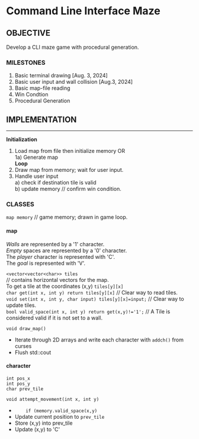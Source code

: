 # Command Line Interface Maze
## OBJECTIVE
Develop a CLI maze game with procedural generation.
### MILESTONES
1. Basic terminal drawing [Aug. 3, 2024]
2. Basic user input and wall collision [Aug.3, 2024]
3. Basic map-file reading
4. Win Condtion
5. Procedural Generation
## IMPLEMENTATION
****
**Initialization**  
1) Load map from file then initialize memory OR  
1a) Generate map  
**Loop**  
2) Draw map from memory; wait for user input.  
3) Handle user input  
a) check if destination tile is valid  
b) update memory // confirm win condition.  
### CLASSES  
`map memory` // game memory; drawn in game loop.
#### map  
*Walls* are represented by a '1' character.  
*Empty* spaces are represented by a '0' character.  
The *player* character is represented with 'C'.  
The *goal* is represented with 'V'.  
  
`<vector<vector<char>> tiles`  
 // contains horizontal vectors for the map.  
To get a tile at the coordinates (x,y) `tiles[y][x]`  
`char get(int x, int y) return tiles[y][x]` // Clear way to read tiles.  
`void set(int x, int y, char input) tiles[y][x]=input;` // Clear way to update tiles.  
`bool valid_space(int x, int y) return get(x,y)!='1';` // A Tile is considered valid if it is not set to a wall.  
  
`void draw_map()`  
 * Iterate through 2D arrays and write each character with `addch()` from curses  
 * Flush std::cout

#### character
`int pos_x`  
`int pos_y`  
`char prev_tile`  
  
`void attempt_movement(int x, int y)`  
 * `    if (memory.valid_space(x,y)`  
 * Update current position to `prev_tile`  
 * Store (x,y) into prev_tile  
 * Update (x,y) to 'C'  
